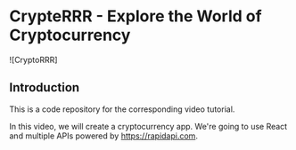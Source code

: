 # CrypteRRR - Explore the World of Cryptocurrency

![CryptoRRR]

## Introduction
This is a code repository for the corresponding video tutorial. 

In this video, we will create a cryptocurrency app. We're going to use React and multiple APIs powered by https://rapidapi.com.

